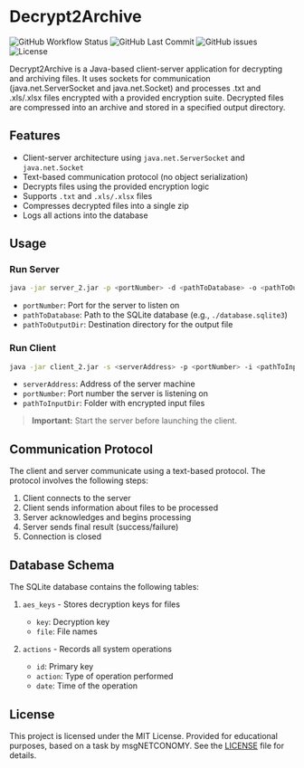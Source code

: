 # Decrypt2Archive

![GitHub Workflow Status](https://img.shields.io/github/actions/workflow/status/z1z0v1c/Decrypt2Archive/maven.yml?branch=master)
![GitHub Last Commit](https://img.shields.io/github/last-commit/z1z0v1c/Decrypt2Archive)
![GitHub issues](https://img.shields.io/github/issues/z1z0v1c/Decrypt2Archive)
![License](https://img.shields.io/github/license/z1z0v1c/Decrypt2Archive)

Decrypt2Archive is a Java-based client-server application for decrypting and archiving files. It uses sockets for communication (java.net.ServerSocket and java.net.Socket) and processes .txt and .xls/.xlsx files encrypted with a provided encryption suite. Decrypted files are compressed into an archive and stored in a specified output directory.

## Features

- Client-server architecture using `java.net.ServerSocket` and `java.net.Socket`
- Text-based communication protocol (no object serialization)
- Decrypts files using the provided encryption logic
- Supports `.txt` and `.xls/.xlsx` files
- Compresses decrypted files into a single zip
- Logs all actions into the database

## Usage

### Run Server

```bash
java -jar server_2.jar -p <portNumber> -d <pathToDatabase> -o <pathToOutputDir>
```

- `portNumber`: Port for the server to listen on
- `pathToDatabase`: Path to the SQLite database (e.g., `./database.sqlite3`)
- `pathToOutputDir`: Destination directory for the output file

### Run Client

```bash
java -jar client_2.jar -s <serverAddress> -p <portNumber> -i <pathToInputDir>
```

- `serverAddress`: Address of the server machine
- `portNumber`: Port number the server is listening on
- `pathToInputDir`: Folder with encrypted input files

> **Important:** Start the server before launching the client.

## Communication Protocol

The client and server communicate using a text-based protocol. The protocol involves the following steps:

1. Client connects to the server
2. Client sends information about files to be processed
3. Server acknowledges and begins processing
4. Server sends final result (success/failure)
5. Connection is closed

## Database Schema

The SQLite database contains the following tables:

1. `aes_keys` - Stores decryption keys for files
   - `key`: Decryption key
   - `file`: File names

2. `actions` - Records all system operations
   - `id`: Primary key
   - `action`: Type of operation performed
   - `date`: Time of the operation

## License

This project is licensed under the MIT License. Provided for educational purposes, based on a task by msgNETCONOMY. See the [LICENSE](https://github.com/z1z0v1c/Decrypt2Archive/LICENSE) file for details.
